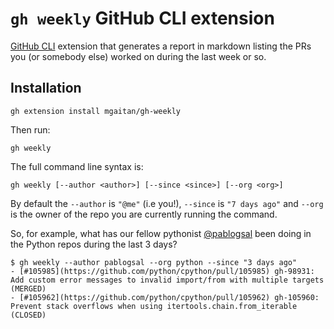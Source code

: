 # `gh weekly` GitHub CLI extension

[GitHub CLI](https://github.com/cli/cli) extension that generates a report in markdown listing the PRs you (or somebody else) worked on during the last week or so.

## Installation

```
gh extension install mgaitan/gh-weekly
```

Then run:

```
gh weekly
```

The full command line syntax is:

```
gh weekly [--author <author>] [--since <since>] [--org <org>]
```

By default the `--author` is `"@me"` (i.e you!), `--since` is `"7 days ago"` 
and `--org` is the owner of the repo you are currently running the command.

So, for example, what has our fellow pythonist [@pablogsal](https://github.com/pablogsal) 
been doing in the Python repos during the last 3 days?

```
$ gh weekly --author pablogsal --org python --since "3 days ago"
- [#105985](https://github.com/python/cpython/pull/105985) gh-98931: Add custom error messages to invalid import/from with multiple targets (MERGED)
- [#105962](https://github.com/python/cpython/pull/105962) gh-105960: Prevent stack overflows when using itertools.chain.from_iterable (CLOSED)
```
